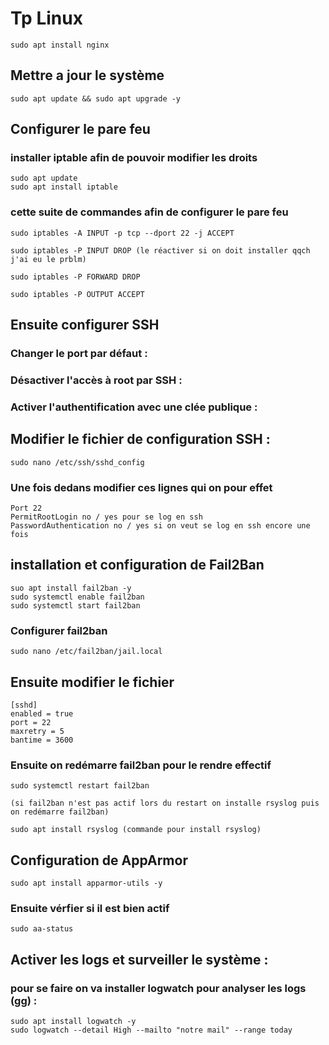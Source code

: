 # Tp Linux 

```
sudo apt install nginx
````
## Mettre a jour le système
```
sudo apt update && sudo apt upgrade -y
````
## Configurer le pare feu
### installer iptable afin de pouvoir modifier les droits  
```
sudo apt update 
sudo apt install iptable
````
### cette suite de commandes afin de configurer le pare feu 
````
sudo iptables -A INPUT -p tcp --dport 22 -j ACCEPT

sudo iptables -P INPUT DROP (le réactiver si on doit installer qqch j'ai eu le prblm)

sudo iptables -P FORWARD DROP 

sudo iptables -P OUTPUT ACCEPT
````
## Ensuite configurer SSH 
### Changer le port par défaut :
 ### Désactiver l'accès à root par SSH :
###  Activer l'authentification avec une clée publique : 


## Modifier le fichier de configuration SSH :

````
sudo nano /etc/ssh/sshd_config
````
### Une fois dedans modifier ces lignes qui on pour effet 
```
Port 22                        
PermitRootLogin no / yes pour se log en ssh               
PasswordAuthentication no / yes si on veut se log en ssh encore une fois 
```

## installation et configuration de Fail2Ban
```
suo apt install fail2ban -y
sudo systemctl enable fail2ban
sudo systemctl start fail2ban
```
### Configurer fail2ban
```
sudo nano /etc/fail2ban/jail.local
```
## Ensuite modifier le fichier 
````
[sshd]
enabled = true
port = 22
maxretry = 5
bantime = 3600
````
### Ensuite on redémarre fail2ban pour le rendre effectif 
```
sudo systemctl restart fail2ban

(si fail2ban n'est pas actif lors du restart on installe rsyslog puis on redémarre fail2ban)

sudo apt install rsyslog (commande pour install rsyslog)
````
## Configuration de AppArmor 

````
sudo apt install apparmor-utils -y
````
### Ensuite vérfier si il est bien actif 
```
sudo aa-status 
```
## Activer les logs et surveiller le système : 
### pour se faire on va installer logwatch pour analyser les logs (gg) : 
```
sudo apt install logwatch -y 
sudo logwatch --detail High --mailto "notre mail" --range today
